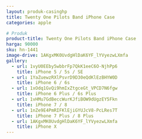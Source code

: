 ```yaml
---
layout: produk-casinghp
title: Twenty One Pilots Band iPhone Case
categories: apple

# Produk
product-title: Twenty One Pilots Band iPhone Case
harga: 90000
sku: hn-1441
image-drive: 1AKgxMK0UvdgHlDaK6YF_lYVyezwLXmfa
gallery:
  - url: 1vyU0EEby5wbbrFp7QkK1eeC6O-NjhPp6
    title: iPhone 5 / 5s / SE
  - url: 1YaZuewzRXlPsvrD9D30eQdKlEzBHYW0D
    title: iPhone 6 / 6s
  - url: 1xOdq1GvQi9hmIxZtgceGt_VPCD7N6fgw
    title: iPhone 6 Plus / 6s Plus
  - url: 1vHMu7GdBeccWurKJfiBOW9dUgzEY5Fkn
    title: iPhone 7 / 8
  - url: 1nZe9E4PmRIFKlEjiGYUJcV8-PcLRes7T
    title: iPhone 7 Plus / 8 Plus
  - url: 1AKgxMK0UvdgHlDaK6YF_lYVyezwLXmfa
    title: iPhone X
---
```

